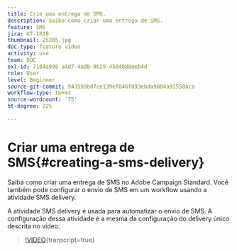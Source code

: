 ```yaml
---
title: Crie uma entrega de SMS.
description: Saiba como criar uma entrega de SMS.
feature: SMS
jira: KT-1819
thumbnail: 25265.jpg
doc-type: feature video
activity: use
team: DOC
exl-id: 7184a998-a4d7-4ad8-9b29-4504088eeb4d
role: User
level: Beginner
source-git-commit: 943599bd7ce139ef846f093ebda9084a91550aca
workflow-type: tm+mt
source-wordcount: '75'
ht-degree: 22%

---
```


# Criar uma entrega de SMS{#creating-a-sms-delivery}

Saiba como criar uma entrega de SMS no Adobe Campaign Standard. Você também pode configurar o envio de SMS em um workflow usando a atividade SMS delivery.

A atividade SMS delivery é usada para automatizar o envio de SMS. A configuração dessa atividade é a mesma da configuração do delivery único descrita no vídeo.

>[!VIDEO](https://video.tv.adobe.com/v/31861/?learn=on&captions=por_br){transcript=true}
